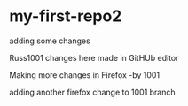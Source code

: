 # my-first-repo2

adding some changes

Russ1001 changes here made in GitHUb editor



Making more changes in Firefox -by 1001

adding another firefox change to 1001 branch
